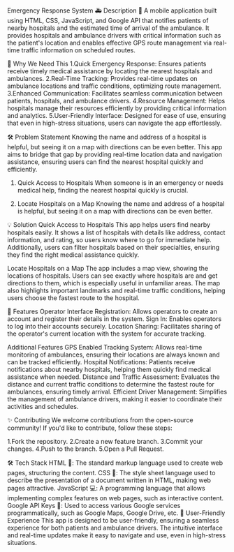 Emergency Response System 🚑
Description 📑
A mobile application built using HTML, CSS, JavaScript, and Google API that notifies
patients of nearby hospitals and the estimated time of arrival of the ambulance. 
It provides hospitals and ambulance drivers with critical information such as the 
patient's location and enables effective GPS route management via real-time traffic 
information on scheduled routes.

🌟 Why We Need This
1.Quick Emergency Response: Ensures patients receive timely medical assistance by locating the nearest hospitals and ambulances.
2.Real-Time Tracking: Provides real-time updates on ambulance locations and traffic conditions, optimizing route management.
3.Enhanced Communication: Facilitates seamless communication between patients, hospitals, and ambulance drivers.
4.Resource Management: Helps hospitals manage their resources efficiently by providing critical information and analytics.
5.User-Friendly Interface: Designed for ease of use, ensuring that even in high-stress situations, users can navigate the app effortlessly.

🛠 Problem Statement
Knowing the name and address of a hospital is helpful, but seeing it on a map with directions can be even better. 
This app aims to bridge that gap by providing real-time location data and navigation assistance, ensuring users can 
find the nearest hospital quickly and efficiently. 
1. Quick Access to Hospitals
When someone is in an emergency or needs medical help, finding the nearest hospital quickly is crucial.

2. Locate Hospitals on a Map
Knowing the name and address of a hospital is helpful, but seeing it on a map with directions can be even better.


💡 Solution
Quick Access to Hospitals
This app helps users find nearby hospitals easily. It shows a list of hospitals with details like address, 
contact information, and rating, so users know where to go for immediate help. Additionally, users can filter
hospitals based on their specialties, ensuring they find the right medical assistance quickly.

Locate Hospitals on a Map
The app includes a map view, showing the locations of hospitals. Users can see exactly where hospitals are and get 
directions to them, which is especially useful in unfamiliar areas. The map also highlights important landmarks and 
real-time traffic conditions, helping users choose the fastest route to the hospital.

🚀 Features
Operator Interface
Registration: Allows operators to create an account and register their details in the system.
Sign In: Enables operators to log into their accounts securely.
Location Sharing: Facilitates sharing of the operator's current location with the system for accurate tracking.

Additional Features
GPS Enabled Tracking System: Allows real-time monitoring of ambulances, ensuring their locations are always known and can be tracked efficiently.
Hospital Notifications: Patients receive notifications about nearby hospitals, helping them quickly find medical assistance when needed.
Distance and Traffic Assessment: Evaluates the distance and current traffic conditions to determine the fastest route for ambulances, ensuring timely arrival.
Efficient Driver Management: Simplifies the management of ambulance drivers, making it easier to coordinate their activities and schedules.

✨ Contributing
We welcome contributions from the open-source community! If you'd like to contribute, follow these steps:

1.Fork the repository.
2.Create a new feature branch.
3.Commit your changes.
4.Push to the branch.
5.Open a Pull Request.

🛠 Tech Stack
HTML 📝: The standard markup language used to create web pages, structuring the content.
CSS 🎨: The style sheet language used to describe the presentation of a document written in HTML, making web pages attractive.
JavaScript 💻: A programming language that allows implementing complex features on web pages, such as interactive content.
Google API Keys 🔑: Used to access various Google services programmatically, such as Google Maps, Google Drive, etc.
📱 User-Friendly Experience
This app is designed to be user-friendly, ensuring a seamless experience for both patients and ambulance drivers. The intuitive interface and real-time updates make it easy to navigate and use, even in high-stress situations.

